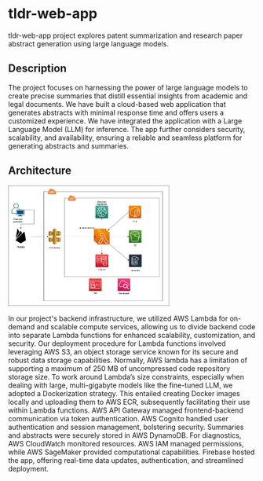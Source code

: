 # tldr-web-app 
tldr-web-app project explores patent summarization and research paper abstract generation using large language models.

## Description
The project focuses on harnessing the power of large language models to create precise summaries that distill essential insights from academic and legal documents. We have built a cloud-based web application that generates abstracts with minimal response time and offers users a customized experience. We have integrated the application with a Large Language Model (LLM) for inference. The app further considers security, scalability, and availability, ensuring a reliable and seamless platform for generating abstracts and summaries.

## Architecture

<img src="/img/architecture_diagram.png" width="65%">

In our project's backend infrastructure, we utilized AWS Lambda for on-demand and scalable compute services, allowing us to divide backend code into separate Lambda functions for enhanced scalability, customization, and security. Our deployment procedure for Lambda functions involved leveraging AWS S3, an object storage service known for its secure and robust data storage capabilities. Normally, AWS lambda has a limitation of supporting a maximum of 250 MB of uncompressed code repository storage size. To work around Lambda’s size constraints, especially when dealing with large, multi-gigabyte models like the fine-tuned LLM, we adopted a Dockerization strategy. This entailed creating Docker images locally and uploading them to AWS ECR, subsequently facilitating their use within Lambda functions. AWS API Gateway managed frontend-backend communication via token authentication. AWS Cognito handled user authentication and session management, bolstering security. Summaries and abstracts were securely stored in AWS DynamoDB. For diagnostics, AWS CloudWatch monitored resources. AWS IAM managed permissions, while AWS SageMaker provided computational capabilities. Firebase hosted the app, offering real-time data updates, authentication, and streamlined deployment.

